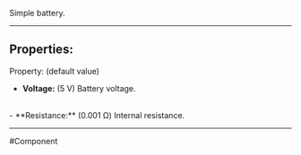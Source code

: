 Simple battery.

---

## Properties:
Property: (default value)

- **Voltage:** (5 V)
   Battery voltage.
<br>
- **Resistance:** (0.001 Ω)
   Internal resistance.

---

#Component